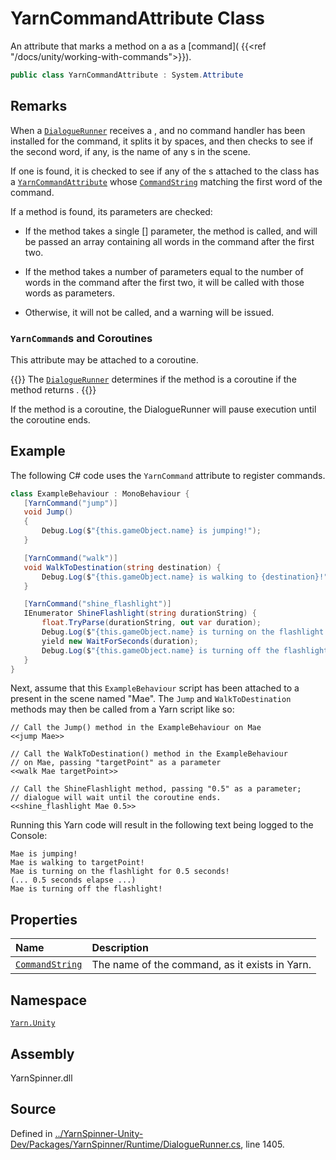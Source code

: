 # YarnCommandAttribute Class

An attribute that marks a method on a <see cref="!:MonoBehaviour"></see>
as a [command]( {{<ref
"/docs/unity/working-with-commands">}}).


```csharp
public class YarnCommandAttribute : System.Attribute
```
## Remarks

When a [`DialogueRunner`](/api/csharp/yarn.unity/dialoguerunner.md) receives a <see cref="!:Command"></see>, and no command handler has been installed for the
command, it splits it by spaces, and then checks to see if the
second word, if any, is the name of any <see cref="!:GameObject"></see>s
in the scene. 

If one is found, it is checked to see if any of the
<see cref="!:MonoBehaviour"></see>s attached to the class has a [`YarnCommandAttribute`](/api/csharp/yarn.unity/yarncommandattribute.md) whose [`CommandString`](/api/csharp/yarn.unity/yarncommandattribute.commandstring.md) matching the first word
of the command.

If a method is found, its parameters are checked:

* If the method takes a single <see cref="!:System.String"></see>[] parameter,
the method is called, and will be passed an array containing all
words in the command after the first two.

* If the method takes a number of <see cref="!:System.String"></see> parameters
equal to the number of words in the command after the first two, it
will be called with those words as parameters.

* Otherwise, it will not be called, and a warning will be issued.

### `YarnCommand`s and Coroutines

This attribute may be attached to a coroutine. 

{{<note>}} The [`DialogueRunner`](/api/csharp/yarn.unity/dialoguerunner.md) determines if the
method is a coroutine if the method returns <see cref="!:IEnumerator"></see>. {{</note>}}

If the method is a coroutine, the DialogueRunner will pause
execution until the coroutine ends.

## Example


The following C# code uses the `YarnCommand` attribute to register
commands.


```csharp 
class ExampleBehaviour : MonoBehaviour {
   [YarnCommand("jump")] 
   void Jump()
   {
       Debug.Log($"{this.gameObject.name} is jumping!");
   }

   [YarnCommand("walk")] 
   void WalkToDestination(string destination) {
       Debug.Log($"{this.gameObject.name} is walking to {destination}!");
   }

   [YarnCommand("shine_flashlight")] 
   IEnumerator ShineFlashlight(string durationString) {
       float.TryParse(durationString, out var duration);
       Debug.Log($"{this.gameObject.name} is turning on the flashlight for {duration} seconds!");
       yield new WaitForSeconds(duration);
       Debug.Log($"{this.gameObject.name} is turning off the flashlight!");
   }
}
```


Next, assume that this `ExampleBehaviour` script has been attached
to a <see cref="!:GameObject"></see> present in the scene named "Mae". The
`Jump` and `WalkToDestination` methods may then be called from a
Yarn script like so:


```yarn 
// Call the Jump() method in the ExampleBehaviour on Mae
<<jump Mae>>

// Call the WalkToDestination() method in the ExampleBehaviour 
// on Mae, passing "targetPoint" as a parameter
<<walk Mae targetPoint>>

// Call the ShineFlashlight method, passing "0.5" as a parameter;
// dialogue will wait until the coroutine ends.
<<shine_flashlight Mae 0.5>>
```


Running this Yarn code will result in the following text being
logged to the Console:

``` 
Mae is jumping! 
Mae is walking to targetPoint! 
Mae is turning on the flashlight for 0.5 seconds!
(... 0.5 seconds elapse ...)
Mae is turning off the flashlight!
```





## Properties
|Name|Description|
|:---|:---|
|[`CommandString`](/api/csharp/yarn.unity/yarncommandattribute.commandstring.md)| The name of the command, as it exists in Yarn. |
## Namespace
[`Yarn.Unity`](/api/csharp/yarn.unity/README.md)

## Assembly
YarnSpinner.dll

## Source
Defined in [../YarnSpinner-Unity-Dev/Packages/YarnSpinner/Runtime/DialogueRunner.cs](https://github.com/YarnSpinnerTool/YarnSpinner-Unity//blob/develop/Runtime/DialogueRunner.cs#L1405), line 1405.
